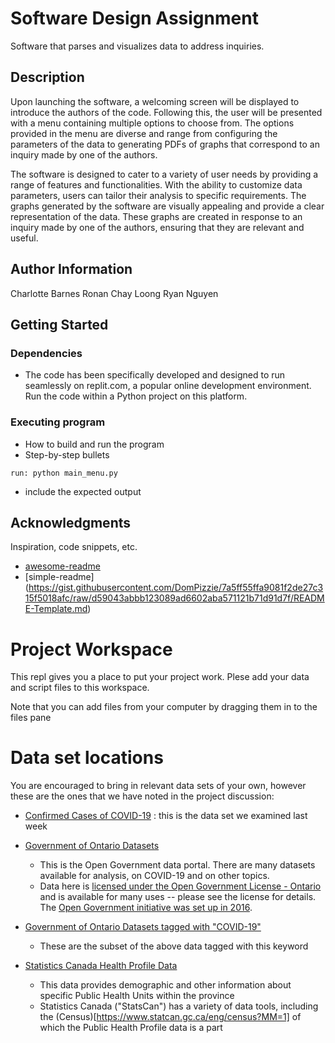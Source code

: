 # Software Design Assignment

Software that parses and visualizes data to address inquiries.

## Description

Upon launching the software, a welcoming screen will be displayed to introduce the authors of the code. Following this, the user will be presented with a menu containing multiple options to choose from. The options provided in the menu are diverse and range from configuring the parameters of the data to generating PDFs of graphs that correspond to an inquiry made by one of the authors.

The software is designed to cater to a variety of user needs by providing a range of features and functionalities. With the ability to customize data parameters, users can tailor their analysis to specific requirements. The graphs generated by the software are visually appealing and provide a clear representation of the data. These graphs are created in response to an inquiry made by one of the authors, ensuring that they are relevant and useful.

## Author Information
Charlotte Barnes
Ronan Chay Loong
Ryan Nguyen

## Getting Started

### Dependencies

* The code has been specifically developed and designed to run seamlessly on replit.com, a popular online development environment. Run the code within a Python project on this platform.


### Executing program

* How to build and run the program
* Step-by-step bullets
```
run: python main_menu.py
```
* include the expected output

## Acknowledgments

Inspiration, code snippets, etc.
* [awesome-readme](https://github.com/matiassingers/awesome-readme)
* [simple-readme] (https://gist.githubusercontent.com/DomPizzie/7a5ff55ffa9081f2de27c315f5018afc/raw/d59043abbb123089ad6602aba571121b71d91d7f/README-Template.md)


# Project Workspace

This repl gives you a place to put your project work.  Plese add your data and script files to this workspace.

Note that you can add files from your computer by dragging them in to the files pane


# Data set locations

You are encouraged to bring in relevant data sets of your own, however these are the ones that we have noted in the project discussion:

* [Confirmed Cases of COVID-19](https://data.ontario.ca/dataset/confirmed-positive-cases-of-covid-19-in-ontario) : this is the data set we examined last week

* [Government of Ontario Datasets](https://data.ontario.ca/dataset)
    * This is the Open Government data portal.  There are many datasets available for analysis, on COVID-19 and on other topics.
    * Data here is [licensed under the Open Government License - Ontario](https://www.ontario.ca/page/open-government-licence-ontario) and is available for many uses -- please see the license for details.  The [Open Government initiative was set up in 2016](https://www.ipc.on.ca/wp-content/uploads/2016/09/open-government-key-concepts-and-benefits.pdf).

* [Government of Ontario Datasets tagged with "COVID-19"](https://data.ontario.ca/dataset?keywords_en=COVID-19)
    * These are the subset of the above data tagged with this keyword

* [Statistics Canada Health Profile Data](https://www12.statcan.gc.ca/health-sante/82-228/search-recherche/lst/page.cfm?Lang=E&GeoLevel=PR&GEOCODE=35)
    * This data provides demographic and other information about specific Public Health Units within the province
    * Statistics Canada ("StatsCan") has a variety of data tools, including the (Census)[https://www.statcan.gc.ca/eng/census?MM=1] of which the Public Health Profile data is a part



